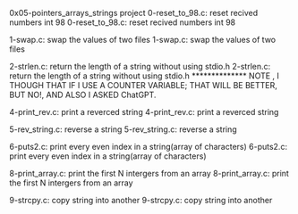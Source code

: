 0x05-pointers_arrays_strings project
0-reset_to_98.c: reset recived numbers int 98
0-reset_to_98.c: reset recived numbers int 98

1-swap.c: swap the values of two files
1-swap.c: swap the values of two files

2-strlen.c: return the length of a string without using stdio.h
2-strlen.c: return the length of a string without using stdio.h
************** NOTE , I THOUGH THAT IF I USE A COUNTER VARIABLE;
THAT WILL BE BETTER, BUT NO!, AND ALSO I ASKED ChatGPT.

4-print_rev.c: print a reverced string
4-print_rev.c: print a reverced string

5-rev_string.c: reverse a string
5-rev_string.c: reverse a string

6-puts2.c: print every even index in a string(array of characters)
6-puts2.c: print every even index in a string(array of characters)

8-print_array.c: print the first N intergers from an array
8-print_array.c: print the first N intergers from an array

9-strcpy.c: copy string into another
9-strcpy.c: copy string into another

